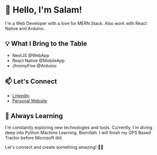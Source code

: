 # 👋 Hello, I'm Salam!

I'm a Web Developer with a love for MERN Stack. Also work with React Native and Arduino.

## 💡 What I Bring to the Table

- NextJS @WebApp
- React Native @MobileApp
- JhonnyFive @Arduino

## 📫 Let's Connect

- [LinkedIn](https://www.linkedin.com/in/salam-pararta/)
- [Personal Website](https://salamp.id)

## 🌱 Always Learning

I'm constantly exploring new technologies and tools. Currently, I'm diving deep into Python Machine Learning.
Bismillah. I will finish my GPS Based Tractor before Microsoft did

Let's connect and create something amazing! 🚀✨
